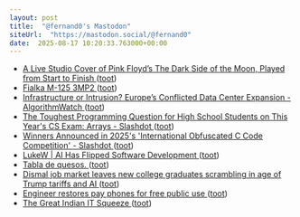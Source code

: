 ```yaml
---
layout: post
title:  "@fernand0's Mastodon"
siteUrl:  "https://mastodon.social/@fernand0"
date:  2025-08-17 10:20:33.763000+00:00
---
```

*  [A Live Studio Cover of Pink Floyd’s The Dark Side of the Moon, Played from Start to Finish ](https://www.openculture.com/2025/08/a-live-studio-cover-of-the-dark-side-of-the-moon.htm) ([toot](https://mastodon.social/@fernand0/115043600548552870))
*  [Fialka M-125 3MP2 ](https://www.flickr.com/photos/fernand0/54711502969) ([toot](https://mastodon.social/@fernand0/115043548851192349))
*  [Infrastructure or Intrusion? Europe’s Conflicted Data Center Expansion - AlgorithmWatch ](https://algorithmwatch.org/en/infrastructure-intrusion-conflict-data-center) ([toot](https://mastodon.social/@fernand0/115043450190404736))
*  [The Toughest Programming Question for High School Students on This Year's CS Exam:  Arrays - Slashdot ](https://developers.slashdot.org/story/25/08/03/0351204/the-toughest-programming-question-for-high-school-students-on-this-years-cs-exam-array) ([toot](https://mastodon.social/@fernand0/115043244307847497))
*  [Winners Announced in 2025's 'International Obfuscated C Code Competition' - Slashdot ](https://developers.slashdot.org/story/25/08/03/2216259/winners-announced-in-2025s-international-obfuscated-c-code-competitio) ([toot](https://mastodon.social/@fernand0/115041465007105116))
*  [LukeW \| AI Has Flipped Software Development ](https://www.lukew.com/ff/entry.asp?211) ([toot](https://mastodon.social/@fernand0/115039652895404093))
*  [Tabla de quesos. ](https://avecesunafoto.wordpress.com/2025/08/16/tabla-de-quesos) ([toot](https://mastodon.social/@fernand0/115039463936466552))
*  [Dismal job market leaves new college graduates scrambling in age of Trump tariffs and AI ](https://www.nbcnews.com/business/economy/job-market-report-college-student-graduates-ai-trump-tariffs-rcna22169) ([toot](https://mastodon.social/@fernand0/115039451353486381))
*  [Engineer restores pay phones for free public use  ](https://www.npr.org/2025/08/04/nx-s1-5484013/engineer-restores-pay-phones-for-free-public-use) ([toot](https://mastodon.social/@fernand0/115039154337897167))
*  [The Great Indian IT Squeeze ](https://indiadispatch.com/p/the-great-indian-it-squeez) ([toot](https://mastodon.social/@fernand0/115038857157316762))
